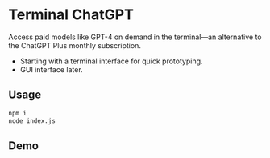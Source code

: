 # Terminal ChatGPT

Access paid models like GPT-4 on demand in the terminal—an alternative to the ChatGPT Plus monthly subscription.

- Starting with a terminal interface for quick prototyping.
- GUI interface later.

## Usage
    
```bash
npm i
node index.js
```

## Demo

